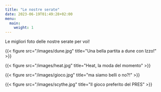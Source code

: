 ```yaml
---
title: "Le nostre serate"
date: 2023-06-19T01:49:28+02:00
menu:
  main:
    weight: 1
---
```

Le migliori foto delle nostre serate per voi!

{{< figure src="/images/dune.jpg" title="Una bella partita a dune con Izzo!" >}}

{{< figure src="/images/heat.jpg" title="Heat, la moda del momento" >}}

{{< figure src="/images/gioco.jpg" title="ma siamo belli o no?!" >}}

{{< figure src="/images/scythe.jpg" title="Il gioco preferito del PRES" >}}
